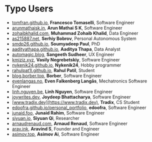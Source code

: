 # Typo Users

- [tomfran.github.io](https://tomfran.github.io), **Francesco Tomaselli**, Software Engineer
- [arunmathaisk.in](https://arunmathaisk.in), **Arun Mathai S K**, Software Engineer
- [zohaibkhalid.com](https://zohaibkhalid.com), **Muhammad Zohaib Khalid**, Data Engineer
- [as215887.net](https://as215887.net), **Serhiy Bobrov**, Personal Autonomous System
- [smdp26.github.io](https://smdp26.github.io), **Soumyadeep Paul**, PhD
- [aadityathapa.github.io](https://aadityathapa.github.io), **Aaditya Thapa**, Data Analyst
- [automagic.blog](https://automagic.blog), **Sangeeth Sudheer**, UX Engineer
- [kmiziz.xyz](https://kmiziz.xyz), **Vasily Negrebetskiy**, Software Engineer
- [nykenik24.github.io](https://nykenik24.github.io), **Nykenik24**, Hobby programmer
- [rahulpat1l.github.io](https://rahulpat1l.github.io), **Rahul Patil**, Student
- [blog.borber.top](https://blog.borber.top), **Borber**, Software Engineer
- [evenlangas.no](https://evenlangas.no), **Even Falkenberg Langås**, Mechatronics Software Engineer
- [linh.nguyen.be](https://linh.nguyen.be), **Linh Nguyen**, Software Engineer
- [joywrites.dev](https://joywrites.dev), **Joydeep Bhattacharya**, Software Engineer
- [www.tradix.dev](https://www.tradix.dev), **Tradix**, CS Student
- [edoofra.github.io/personal_portfolio](https://edoofra.github.io/personal_portfolio/), **edoofra**, Software Engineer
- [junaid.foo](https://junaid.foo), **Junaid Rahim**, Software Engineer
- [siyuan.io](https://siyuan.io), **Siyuan Qi**, Researcher
- [arnaudrenaud.com](https://www.arnaudrenaud.com/), **Arnaud Renaud**, Software Engineer
- [arav.ink](https://arav.ink), **Aravind S**, Founder and Engineer
- [asimov.top](https://asimov.top), **Asimov Ai**, Software Engineer

